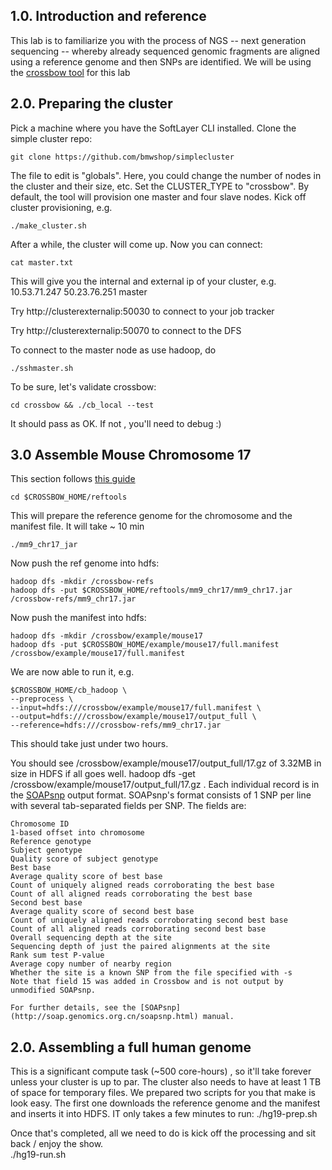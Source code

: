 ## 1.0. Introduction and reference

This lab is to familiarize you with the process of NGS -- next generation sequencing -- whereby already sequenced genomic fragments are aligned using a 
reference genome and then SNPs are identified.  We will be using the [crossbow tool](http://bowtie-bio.sourceforge.net/crossbow/index.shtml) for this lab


## 2.0. Preparing the cluster

Pick a machine where you have the SoftLayer CLI installed.  Clone the simple cluster repo:

    git clone https://github.com/bmwshop/simplecluster

The file to edit is "globals".  Here, you could change the number of nodes in the cluster and their size, etc.
Set the CLUSTER_TYPE to "crossbow".  By default, the tool will provision one master and four slave nodes.  Kick off cluster provisioning, e.g.

    ./make_cluster.sh

After a while, the cluster will come up. Now you can connect:

    cat master.txt 

This will give you the internal and external ip of your cluster, e.g.  10.53.71.247 50.23.76.251 master

Try http://clusterexternalip:50030  to connect to your job tracker

Try http://clusterexternalip:50070 to connect to the DFS

To connect to the master node as use hadoop, do

    ./sshmaster.sh

To be sure, let's validate crossbow:

    cd crossbow && ./cb_local --test

It should pass as OK.  If not , you'll need to debug :)

## 3.0 Assemble Mouse Chromosome 17
This section follows [this guide](http://bowtie-bio.sourceforge.net/crossbow/manual.shtml#cb-example-mouse17-hadoop)

    cd $CROSSBOW_HOME/reftools

This will prepare the reference genome for the chromosome  and the manifest file.  It will take ~ 10 min

    ./mm9_chr17_jar

Now push the ref genome into hdfs:

    hadoop dfs -mkdir /crossbow-refs
    hadoop dfs -put $CROSSBOW_HOME/reftools/mm9_chr17/mm9_chr17.jar /crossbow-refs/mm9_chr17.jar

Now push the manifest into hdfs:

    hadoop dfs -mkdir /crossbow/example/mouse17
    hadoop dfs -put $CROSSBOW_HOME/example/mouse17/full.manifest /crossbow/example/mouse17/full.manifest

We are now able to run it, e.g.

    $CROSSBOW_HOME/cb_hadoop \
    --preprocess \
    --input=hdfs:///crossbow/example/mouse17/full.manifest \
    --output=hdfs:///crossbow/example/mouse17/output_full \
    --reference=hdfs:///crossbow-refs/mm9_chr17.jar

This should take just under two hours.

You should see /crossbow/example/mouse17/output_full/17.gz  of 3.32MB in size  in HDFS if all goes well.
     hadoop dfs -get /crossbow/example/mouse17/output_full/17.gz .
Each individual record is in the [SOAPsnp](http://soap.genomics.org.cn/soapsnp.html) output format. SOAPsnp's format consists of 1 SNP per line with several tab-separated fields per SNP. The fields are:

    Chromosome ID
    1-based offset into chromosome
    Reference genotype
    Subject genotype
    Quality score of subject genotype
    Best base
    Average quality score of best base
    Count of uniquely aligned reads corroborating the best base
    Count of all aligned reads corroborating the best base
    Second best base
    Average quality score of second best base
    Count of uniquely aligned reads corroborating second best base
    Count of all aligned reads corroborating second best base
    Overall sequencing depth at the site
    Sequencing depth of just the paired alignments at the site
    Rank sum test P-value
    Average copy number of nearby region
    Whether the site is a known SNP from the file specified with -s
    Note that field 15 was added in Crossbow and is not output by unmodified SOAPsnp.

    For further details, see the [SOAPsnp](http://soap.genomics.org.cn/soapsnp.html) manual.

## 2.0. Assembling a full human genome
This is a significant compute task (~500 core-hours) , so it'll take forever unless your cluster is up to par.  The cluster also needs to have at least 1 TB of space for temporary files.  We prepared two scripts for you that make is look easy.  The first one downloads the reference genome and the manifest and inserts it into HDFS.  IT only takes a few minutes to run:
    ./hg19-prep.sh
    
Once that's completed, all we need to do is kick off the processing and sit back / enjoy the show.  
    ./hg19-run.sh
